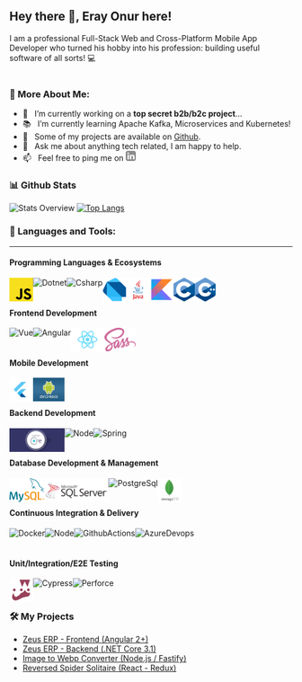 ## Hey there 👋, Eray Onur here!
I am a professional Full-Stack Web and Cross-Platform Mobile App Developer who turned his hobby into his profession: building useful software of all sorts! 💻
<br/>
<br/>

<!-- <img style="display: block;margin: 0 auto;" align="center" alt="GIF" src="./techstack.gif"/> -->
  
### 🧐 More About Me:

- 🔭 &nbsp; I’m currently working on a **top secret b2b/b2c project**...
- 📚 &nbsp; I’m currently learning Apache Kafka, Microservices and Kubernetes!
- 💎 &nbsp; Some of my projects are available on [Github](https://github.com/eray-onur?tab=repositories).
- 💬 &nbsp; Ask me about anything tech related, I am happy to help.
- 📫 &nbsp; Feel free to ping me on <a href='https://www.linkedin.com/in/eray-onur/'><img alt="linkedin" src="./assets/linkedin.svg" height='18px'/></a>


### 📊 Github Stats

![Stats Overview](https://github-readme-stats.vercel.app/api?username=eray-onur&show_icons=true)
[![Top Langs](https://github-readme-stats.vercel.app/api/top-langs/?username=eray-onur&layout=compact)](https://github.com/eray-onur/github-readme-stats)

### 🔨 Languages and Tools:
--- 

#### Programming Languages & Ecosystems
<a href="https://www.javascript.com/" target="_blank"> <img align="left" alt="Javascript" height ="42px" src="https://raw.githubusercontent.com/eray-onur/eray-onur/main/assets/tech-stack/javascript.png"></a>
<a href="https://dotnet.microsoft.com/en-us/" target="_blank"> <img align="left" alt="Dotnet" height ="42px" src="https://upload.wikimedia.org/wikipedia/commons/thumb/a/a3/.NET_Logo.svg/1200px-.NET_Logo.svg.png"></a>
<a href="https://docs.microsoft.com/en-us/dotnet/csharp/" target="_blank"> <img align="left" alt="Csharp" height ="42px" src="https://docs.microsoft.com/de-de/windows/images/csharp-logo.png"></a>
<a href="https://dart.dev/" target="_blank"> <img align="left" alt="Dart" height ="42px" src="https://raw.githubusercontent.com/eray-onur/eray-onur/main/assets/tech-stack/dart.png"></a>
<a href="https://www.java.com/" target="_blank"> <img align="left" alt="Java" height ="42px" src="https://raw.githubusercontent.com/eray-onur/eray-onur/main/assets/tech-stack/java.png"></a>
<a href="https://kotlinlang.org/" target="_blank"> <img align="left" alt="Kotlin" height ="42px" src="./assets/tech-stack/kotlin.jpg"></a>
<a href="https://www.cplusplus.com/" target="_blank"> <img align="left" alt="Cplusplus" height ="42px" src="https://raw.githubusercontent.com/eray-onur/eray-onur/main/assets/tech-stack/c.png"></a>
<a href="https://en.wikipedia.org/wiki/The_C_Programming_Language" target="_blank"> <img align="left" alt="C" height ="42px" src="https://raw.githubusercontent.com/eray-onur/eray-onur/main/assets/tech-stack/cpp.png"></a>



<br>
<br>

#### Frontend Development
<a href="https://vuejs.org/" target="_blank"> <img align="left" alt="Vue" height ="42px" src="https://vuejs.org/images/logo.png"></a>
<a href="https://angular.io/" target="_blank"> <img align="left" alt="Angular" height ="42px" src="https://angular.io/assets/images/logos/angular/angular.svg"></a>
<a href="https://reactjs.org/" target="_blank"> <img align="left" alt="React" height ="42px" src="https://raw.githubusercontent.com/eray-onur/eray-onur/main/assets/tech-stack/react.png"></a>
<a href="https://sass-lang.com/" target="_blank"> <img align="left" alt="React" height ="42px" src="https://raw.githubusercontent.com/eray-onur/eray-onur/main/assets/tech-stack/sass.png"></a>

<br>
<br>

#### Mobile Development
<a href="https://flutter.dev/" target="_blank"> <img align="left" alt="Flutter" height ="42px" src="https://raw.githubusercontent.com/eray-onur/eray-onur/main/assets/tech-stack/flutter.jpg"></a>
<a href="https://www.android.com/" target="_blank"> <img align="left" alt="Android" height ="42px" src="https://raw.githubusercontent.com/eray-onur/eray-onur/main/assets/tech-stack/android.jpg"></a>

<br>
<br>

#### Backend Development
<a href="https://dotnet.microsoft.com/en-us/apps/aspnet" target="_blank"> <img align="left" alt="AspDotnet" height ="42px" src="https://raw.githubusercontent.com/eray-onur/eray-onur/main/assets/tech-stack/aspnetcore.jpg"></a>
<a href="https://nodejs.org/en/" target="_blank"> <img align="left" alt="Node" height ="42px" src="https://nodejs.org/static/images/logo.svg"></a>
<a href="https://spring.io/" target="_blank"> <img align="left" alt="Spring" height ="42px" src="https://spring.io/icon_144x144.png"></a>


<br>

<br>

#### Database Development & Management

<a href="https://www.mysql.com/" target="_blank"> <img align="left" alt="MySql" height ="42px" src="https://raw.githubusercontent.com/eray-onur/eray-onur/main/assets/tech-stack/mysql.svg"></a>

<a href="https://www.microsoft.com/en-us/sql-server/sql-server-2019" target="_blank"> <img align="left" alt="MsSql" height ="42px" src="https://raw.githubusercontent.com/eray-onur/eray-onur/main/assets/tech-stack/mssql.png"></a>

<a href="https://www.postgresql.org/" target="_blank"> <img align="left" alt="PostgreSql" height ="42px" src="https://www.postgresql.org/media/img/about/press/elephant.png"></a>

<a href="https://www.mongodb.com/" target="_blank"> <img align="left" alt="MongoDb" height ="42px" src="https://raw.githubusercontent.com/eray-onur/eray-onur/main/assets/tech-stack/mongodb.png"></a>

<br>

<br>

#### Continuous Integration & Delivery
<a href="https://www.docker.com/" target="_blank"> <img align="left" alt="Docker" height ="42px" src="https://www.docker.com/sites/default/files/d8/2019-07/vertical-logo-monochromatic.png"></a>
<a href="https://www.heroku.com/" target="_blank"> <img align="left" alt="Node" height ="42px" src="https://www3.assets.heroku.com/assets/logo-purple-08fb38cebb99e3aac5202df018eb337c5be74d5214768c90a8198c97420e4201.svg"></a>
<a href="https://github.com/features/actions" target="_blank"> <img align="left" alt="GithubActions" height ="42px" src="https://dpsvdv74uwwos.cloudfront.net/statics/img/drive/h2jfrvzrbyh1yff2n3wfu2hkqqps6x_uvqo.png"></a>

<a href="https://azure.microsoft.com/en-us/services/devops/server/" target="_blank"> <img align="left" alt="AzureDevops" height ="42px" src="https://www.solidatech.fr/sites/default/files/styles/adb_produit_fiche/public/outil/prod-ms-azure-devops-server_big.png?itok=2CaegTiV"></a>




<br>

<br>

#### Unit/Integration/E2E Testing

<a href="https://jestjs.io/" target="_blank"> <img align="left" alt="Jest" height ="42px" src="https://raw.githubusercontent.com/eray-onur/eray-onur/main/assets/tech-stack/jest.png"></a>
<a href="https://www.cypress.io/" target="_blank"> <img align="left" alt="Cypress" height ="42px" src="https://www.cypress.io/static/cypress-io-logo-social-share-8fb8a1db3cdc0b289fad927694ecb415.png"></a>
<a href="https://nunit.org/" target="_blank"> <img align="left" alt="Perforce" height ="42px" src="https://nunit.org/img/nunit.svg"></a>


<br>

<br>

### 🛠️ My Projects
- <a href="https://github.com/eray-onur/zeuserp-webui" target="_blank">Zeus ERP - Frontend (Angular 2+)</a>
- <a href="https://github.com/eray-onur/zeuserp-backend" target="_blank">Zeus ERP - Backend (.NET Core 3.1)</a>
- <a href="https://github.com/eray-onur/image-to-webp-converter" target="_blank">Image to Webp Converter (Node.js / Fastify)</a>
- <a href="https://github.com/eray-onur/reversed-spider-soltaire" target="_blank">Reversed Spider Solitaire (React - Redux)</a>
